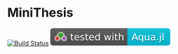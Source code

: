 # MiniThesis

[![Build Status](https://github.com/Sukera/MiniThesis.jl/actions/workflows/CI.yml/badge.svg?branch=main)](https://github.com/Sukera/MiniThesis.jl/actions/workflows/CI.yml?query=branch%3Amain)
[![Aqua](https://raw.githubusercontent.com/JuliaTesting/Aqua.jl/master/badge.svg)](https://github.com/JuliaTesting/Aqua.jl)
